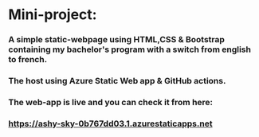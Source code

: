 # Mini-project:

### A simple static-webpage using HTML,CSS & Bootstrap containing my bachelor's program  with a switch from english to french.
### The host using Azure Static Web app & GitHub actions.

### The web-app is live and you can check it from here: 
   ### https://ashy-sky-0b767dd03.1.azurestaticapps.net
